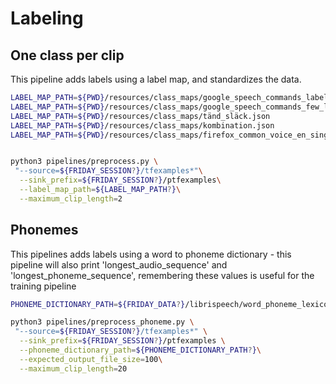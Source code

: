 # Labeling


## One class per clip

This pipeline adds labels using a label map, and standardizes the data.

```bash
LABEL_MAP_PATH=${PWD}/resources/class_maps/google_speech_commands_label_map.json
LABEL_MAP_PATH=${PWD}/resources/class_maps/google_speech_commands_few_label_map.json
LABEL_MAP_PATH=${PWD}/resources/class_maps/tänd_släck.json
LABEL_MAP_PATH=${PWD}/resources/class_maps/kombination.json
LABEL_MAP_PATH=${PWD}/resources/class_maps/firefox_common_voice_en_single_word.json


python3 pipelines/preprocess.py \
 "--source=${FRIDAY_SESSION?}/tfexamples*"\
  --sink_prefix=${FRIDAY_SESSION?}/ptfexamples\
  --label_map_path=${LABEL_MAP_PATH?}\
  --maximum_clip_length=2
```

## Phonemes

This pipelines adds labels using a word to phoneme dictionary - this pipeline will also print 'longest_audio_sequence' and
'longest_phoneme_sequence', remembering these values is useful for the training pipeline

```bash
PHONEME_DICTIONARY_PATH=${FRIDAY_DATA?}/librispeech/word_phoneme_lexicon.txt

python3 pipelines/preprocess_phoneme.py \
 "--source=${FRIDAY_SESSION?}/tfexamples*" \
  --sink_prefix=${FRIDAY_SESSION?}/ptfexamples \
  --phoneme_dictionary_path=${PHONEME_DICTIONARY_PATH?}\
  --expected_output_file_size=100\
  --maximum_clip_length=20 
```